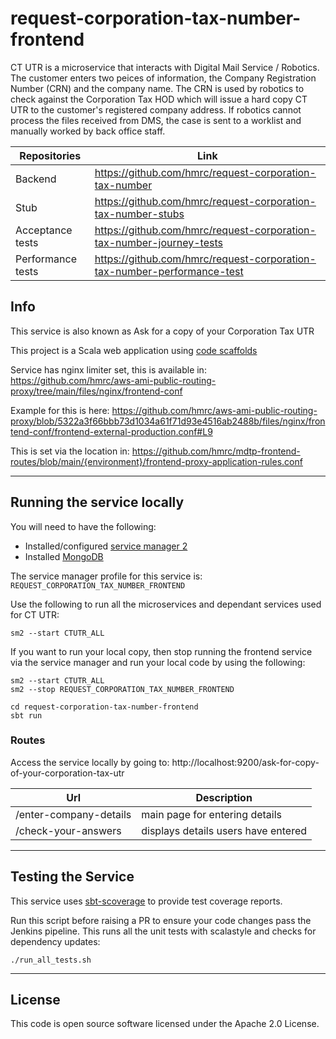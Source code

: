 # request-corporation-tax-number-frontend

CT UTR is a microservice that interacts with Digital Mail Service / Robotics. The customer enters two peices of information, the Company Registration Number (CRN) and the company name. The CRN is used by robotics to check against the Corporation Tax HOD which will issue a hard copy CT UTR to the customer's registered company address. If robotics cannot process the files received from DMS, the case is sent to a worklist and manually worked by back office staff.

|Repositories|Link|
|------------|----|
|Backend|https://github.com/hmrc/request-corporation-tax-number|
|Stub|https://github.com/hmrc/request-corporation-tax-number-stubs|
|Acceptance tests|https://github.com/hmrc/request-corporation-tax-number-journey-tests|
|Performance tests|https://github.com/hmrc/request-corporation-tax-number-performance-test|

## Info

This service is also known as Ask for a copy of your Corporation Tax UTR

This project is a Scala web application using [code scaffolds](https://github.com/hmrc/hmrc-frontend-scaffold.g8)

Service has nginx limiter set, this is available in:
    https://github.com/hmrc/aws-ami-public-routing-proxy/tree/main/files/nginx/frontend-conf

Example for this is here: https://github.com/hmrc/aws-ami-public-routing-proxy/blob/5322a3f66bbb73d1034a61f71d93e4516ab2488b/files/nginx/frontend-conf/frontend-external-production.conf#L9

This is set via the location in: https://github.com/hmrc/mdtp-frontend-routes/blob/main/{environment}/frontend-proxy-application-rules.conf

---

## Running the service locally

You will need to have the following:

* Installed/configured [service manager 2](https://github.com/hmrc/sm2)
* Installed [MongoDB](https://www.mongodb.com/docs/manual/installation/)

The service manager profile for this service is: `REQUEST_CORPORATION_TAX_NUMBER_FRONTEND`

Use the following to run all the microservices and dependant services used for CT UTR:

`sm2 --start CTUTR_ALL`

If you want to run your local copy, then stop running the frontend service via the service manager and run your local code by using the following:

```
sm2 --start CTUTR_ALL
sm2 --stop REQUEST_CORPORATION_TAX_NUMBER_FRONTEND

cd request-corporation-tax-number-frontend
sbt run
```

### Routes

Access the service locally by going to: http://localhost:9200/ask-for-copy-of-your-corporation-tax-utr

| Url | Description |
|-------|---------------|
| /enter-company-details | main page for entering details |
| /check-your-answers | displays details users have entered |


---

## Testing the Service

This service uses [sbt-scoverage](https://github.com/scoverage/sbt-scoverage) to provide test coverage reports.

Run this script before raising a PR to ensure your code changes pass the Jenkins pipeline. This runs all the unit tests with scalastyle and checks for dependency updates:

```
./run_all_tests.sh
```

---

## License

This code is open source software licensed under the Apache 2.0 License.
